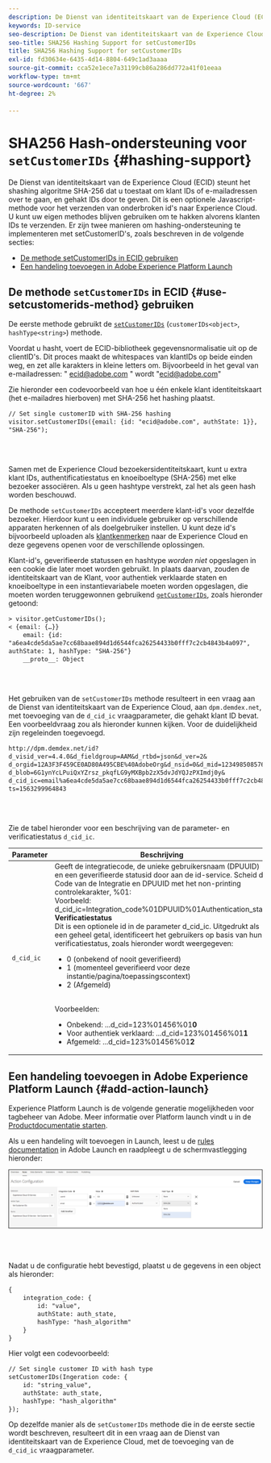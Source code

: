 ```yaml
---
description: De Dienst van identiteitskaart van de Experience Cloud (ECID) steunt het shashing algoritme SHA-256 dat u toestaat om klant IDs of e-mailadressen over te gaan, en gehakt IDs door te geven. Dit is een optionele Javascript-methode voor het verzenden van onderbroken id's naar Experience Cloud. U kunt uw eigen methodes blijven gebruiken om te hakken alvorens klanten IDs te verzenden.
keywords: ID-service
seo-description: De Dienst van identiteitskaart van de Experience Cloud (ECID) steunt het shashing algoritme SHA-256 dat u toestaat om klant IDs of e-mailadressen over te gaan, en gehakt IDs door te geven. Dit is een optionele Javascript-methode voor het verzenden van onderbroken id's naar Experience Cloud. U kunt uw eigen methodes blijven gebruiken om te hakken alvorens klanten IDs te verzenden.
seo-title: SHA256 Hashing Support for setCustomerIDs
title: SHA256 Hashing Support for setCustomerIDs
exl-id: fd30634e-6435-4d14-8804-649c1ad3aaaa
source-git-commit: cca52e1ece7a31199cb86a286dd772a41f01eeaa
workflow-type: tm+mt
source-wordcount: '667'
ht-degree: 2%

---
```


# SHA256 Hash-ondersteuning voor `setCustomerIDs` {#hashing-support}

De Dienst van identiteitskaart van de Experience Cloud (ECID) steunt het shashing algoritme SHA-256 dat u toestaat om klant IDs of e-mailadressen over te gaan, en gehakt IDs door te geven. Dit is een optionele Javascript-methode voor het verzenden van onderbroken id&#39;s naar Experience Cloud. U kunt uw eigen methodes blijven gebruiken om te hakken alvorens klanten IDs te verzenden.
Er zijn twee manieren om hashing-ondersteuning te implementeren met setCustomerID&#39;s, zoals beschreven in de volgende secties:

* [De methode setCustomerIDs in ECID gebruiken](/help/reference/hashing-support.md#use-setcustomerids-method)
* [Een handeling toevoegen in Adobe Experience Platform Launch](/help/reference/hashing-support.md#add-action-launch)

## De methode `setCustomerIDs` in ECID {#use-setcustomerids-method} gebruiken

De eerste methode gebruikt de [`setCustomerIDs`](/help/library/get-set/setcustomerids.md) (`customerIDs<object>`, `hashType<string>`) methode.

Voordat u hasht, voert de ECID-bibliotheek gegevensnormalisatie uit op de clientID&#39;s. Dit proces maakt de whitespaces van klantIDs op beide einden weg, en zet alle karakters in kleine letters om. Bijvoorbeeld in het geval van e-mailadressen: &quot; ecid@adobe.com &quot; wordt &quot;ecid@adobe.com&quot;

Zie hieronder een codevoorbeeld van hoe u één enkele klant identiteitskaart (het e-mailadres hierboven) met SHA-256 het hashing plaatst.

```
// Set single customerID with SHA-256 hashing
visitor.setCustomerIDs({email: {id: "ecid@adobe.com", authState: 1}}, "SHA-256");
```

<br> 

Samen met de Experience Cloud bezoekersidentiteitskaart, kunt u extra klant IDs, authentificatiestatus en knoeiboeltype (SHA-256) met elke bezoeker associëren. Als u geen hashtype verstrekt, zal het als geen hash worden beschouwd.

De methode `setCustomerIDs` accepteert meerdere klant-id&#39;s voor dezelfde bezoeker. Hierdoor kunt u een individuele gebruiker op verschillende apparaten herkennen of als doelgebruiker instellen. U kunt deze id&#39;s bijvoorbeeld uploaden als [klantkenmerken](https://docs.adobe.com/content/help/nl-NL/core-services/interface/customer-attributes/attributes.html) naar de Experience Cloud en deze gegevens openen voor de verschillende oplossingen.

Klant-id&#39;s, geverifieerde statussen en hashtype *worden niet* opgeslagen in een cookie die later moet worden gebruikt. In plaats daarvan, zouden de identiteitskaart van de Klant, voor authentiek verklaarde staten en knoeiboeltype in een instantievariabele moeten worden opgeslagen, die moeten worden teruggewonnen gebruikend [`getCustomerIDs`](/help/library/get-set/getcustomerids.md), zoals hieronder getoond:

```
> visitor.getCustomerIDs();
< {email: {…}}
    email: {id: "a6ea4cde5da5ae7cc68baae894d1d6544fca26254433b0fff7c2cb4843b4a097", authState: 1, hashType: "SHA-256"}
    __proto__: Object
```

<br> 

Het gebruiken van de `setCustomerIDs` methode resulteert in een vraag aan de Dienst van identiteitskaart van de Experience Cloud, aan `dpm.demdex.net`, met toevoeging van de `d_cid_ic` vraagparameter, die gehakt klant ID bevat. Een voorbeeldvraag zou als hieronder kunnen kijken. Voor de duidelijkheid zijn regeleinden toegevoegd.

```
http://dpm.demdex.net/id?d_visid_ver=4.4.0&d_fieldgroup=AAM&d_rtbd=json&d_ver=2&
d_orgid=12A3F3F459CE0AD80A495CBE%40AdobeOrg&d_nsid=0&d_mid=12349850857640731290890207735189050123&
d_blob=6G1ynYcLPuiQxYZrsz_pkqfLG9yMXBpb2zX5dvJdYQJzPXImdj0y&
d_cid_ic=email%a6ea4cde5da5ae7cc68baae894d1d6544fca26254433b0fff7c2cb4843b4a097%011&
ts=1563299964843
```

<br> 

Zie de tabel hieronder voor een beschrijving van de parameter- en verificatiestatus `d_cid_ic`.

| Parameter | Beschrijving |
|------------|----------|
| `d_cid_ic` | Geeft de integratiecode, de unieke gebruikersnaam (DPUUID) en een geverifieerde statusid door aan de id-service. Scheid de Code van de Integratie en DPUUID met het non-printing controlekarakter, %01</code>: <br> Voorbeeld: d_cid_ic=Integration_code%01DPUUID%01Authentication_state</code> <br> <b>Verificatiestatus</b> <br> Dit is een optionele id in de parameter d_cid_ic. Uitgedrukt als een geheel getal, identificeert het gebruikers op basis van hun verificatiestatus, zoals hieronder wordt weergegeven: <br> <ul><li>0 (onbekend of nooit geverifieerd)</li><li>1 (momenteel geverifieerd voor deze instantie/pagina/toepassingscontext)</li><li>2 (Afgemeld)</li></ul> <br> Voorbeelden: <br> <ul><li>Onbekend: ...d_cid=123%01456%01<b>0</b></li><li>Voor authentiek verklaard: ...d_cid=123%01456%01<b>1</b></li><li>Afgemeld: ...d_cid=123%01456%01<b>2</b></li></ul> |

## Een handeling toevoegen in Adobe Experience Platform Launch {#add-action-launch}

Experience Platform Launch is de volgende generatie mogelijkheden voor tagbeheer van Adobe. Meer informatie over Platform launch vindt u in de [Productdocumentatie starten](https://experienceleague.adobe.com/docs/launch/using/home.html?lang=en).

Als u een handeling wilt toevoegen in Launch, leest u de [rules documentation](https://docs.adobe.com/help/en/launch/using/reference/manage-resources/rules.html) in Adobe Launch en raadpleegt u de schermvastlegging hieronder:

![](/help/reference/assets/hashing-support.png)

<br> 

Nadat u de configuratie hebt bevestigd, plaatst u de gegevens in een object als hieronder:

```
{
    integration_code: {
        id: "value",
        authState: auth_state,
        hashType: "hash_algorithm"
    }
}
```

Hier volgt een codevoorbeeld:

```
// Set single customer ID with hash type
setCustomerIDs(Ingeration code: {
    id: "string_value",
    authState: auth_state,
    hashType: "hash_algorithm"
});
```

Op dezelfde manier als de `setCustomerIDs` methode die in de eerste sectie wordt beschreven, resulteert dit in een vraag aan de Dienst van identiteitskaart van de Experience Cloud, met de toevoeging van de `d_cid_ic` vraagparameter.
